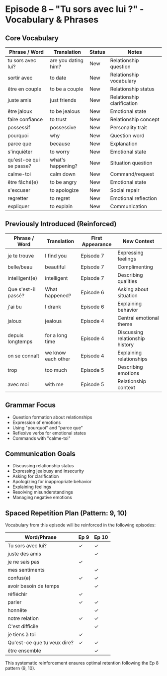 # Episode 8 – "Tu sors avec lui ?" - Vocabulary & Phrases

## Core Vocabulary

| Phrase / Word | Translation              | Status     | Notes                                     |
|---------------|--------------------------|------------|-------------------------------------------|
| tu sors avec lui? | are you dating him?   | New        | Relationship question                     |
| sortir avec   | to date                  | New        | Relationship vocabulary                   |
| être en couple | to be a couple          | New        | Relationship status                       |
| juste amis    | just friends             | New        | Relationship clarification                |
| être jaloux   | to be jealous            | New        | Emotional state                           |
| faire confiance | to trust               | New        | Relationship concept                      |
| possessif     | possessive               | New        | Personality trait                         |
| pourquoi      | why                      | New        | Question word                             |
| parce que     | because                  | New        | Explanation                               |
| s'inquiéter   | to worry                 | New        | Emotional state                           |
| qu'est-ce qui se passe? | what's happening? | New     | Situation question                        |
| calme-toi     | calm down                | New        | Command/request                           |
| être fâché(e) | to be angry              | New        | Emotional state                           |
| s'excuser     | to apologize             | New        | Social repair                             |
| regretter     | to regret                | New        | Emotional reflection                      |
| expliquer     | to explain               | New        | Communication                             |

## Previously Introduced (Reinforced)

| Phrase / Word | Translation              | First Appearance | New Context                          |
|---------------|--------------------------|------------------|--------------------------------------|
| je te trouve  | I find you               | Episode 7        | Expressing feelings                  |
| belle/beau    | beautiful                | Episode 7        | Complimenting                        |
| intelligent(e)| intelligent              | Episode 7        | Describing qualities                 |
| Que s'est-il passé? | What happened?     | Episode 6        | Asking about situation               |
| j'ai bu       | I drank                  | Episode 6        | Explaining behavior                  |
| jaloux        | jealous                  | Episode 4        | Central emotional theme              |
| depuis longtemps | for a long time       | Episode 4        | Discussing relationship history      |
| on se connaît | we know each other       | Episode 4        | Explaining relationships             |
| trop          | too much                 | Episode 5        | Describing emotions                  |
| avec moi      | with me                  | Episode 5        | Relationship context                 |

## Grammar Focus

- Question formation about relationships
- Expression of emotions
- Using "pourquoi" and "parce que"
- Reflexive verbs for emotional states
- Commands with "calme-toi"

## Communication Goals

- Discussing relationship status
- Expressing jealousy and insecurity
- Asking for clarification
- Apologizing for inappropriate behavior
- Explaining feelings
- Resolving misunderstandings
- Managing negative emotions

## Spaced Repetition Plan (Pattern: 9, 10)

Vocabulary from this episode will be reinforced in the following episodes:

| Word/Phrase           | Ep 9 | Ep 10 |
|-----------------------|------|-------|
| Tu sors avec lui?     |  ✓   |   ✓   |
| juste des amis        |      |   ✓   |
| je ne sais pas        |  ✓   |       |
| mes sentiments        |      |   ✓   |
| confus(e)             |  ✓   |   ✓   |
| avoir besoin de temps |      |   ✓   |
| réfléchir             |  ✓   |       |
| parler                |  ✓   |   ✓   |
| honnête               |      |   ✓   |
| notre relation        |  ✓   |   ✓   |
| C'est difficile       |      |   ✓   |
| je tiens à toi        |  ✓   |       |
| Qu'est-ce que tu veux dire? |  ✓   |   ✓   |
| être ensemble         |      |   ✓   |

This systematic reinforcement ensures optimal retention following the Ep 8 pattern (9, 10).
